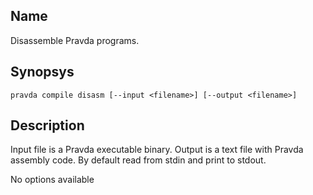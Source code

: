 ## Name
Disassemble Pravda programs.

## Synopsys
```
pravda compile disasm [--input <filename>] [--output <filename>]
```

## Description

Input file is a Pravda executable binary. Output is a text file with
Pravda assembly code. By default read from stdin and print to stdout.
            
No options available
